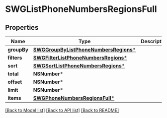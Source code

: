 # SWGListPhoneNumbersRegionsFull

## Properties
Name | Type | Description | Notes
------------ | ------------- | ------------- | -------------
**groupBy** | [**SWGGroupByListPhoneNumbersRegions***](SWGGroupByListPhoneNumbersRegions.md) |  | [optional] 
**filters** | [**SWGFilterListPhoneNumbersRegions***](SWGFilterListPhoneNumbersRegions.md) |  | [optional] 
**sort** | [**SWGSortListPhoneNumbersRegions***](SWGSortListPhoneNumbersRegions.md) |  | [optional] 
**total** | **NSNumber*** |  | [optional] 
**offset** | **NSNumber*** |  | [optional] 
**limit** | **NSNumber*** |  | [optional] 
**items** | [**SWGPhoneNumbersRegionsFull***](SWGPhoneNumbersRegionsFull.md) |  | [optional] 

[[Back to Model list]](../README.md#documentation-for-models) [[Back to API list]](../README.md#documentation-for-api-endpoints) [[Back to README]](../README.md)


